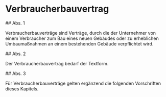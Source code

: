 # Verbraucherbauvertrag



\#\# Abs. 1

 Verbraucherbauverträge sind Verträge, durch die der Unternehmer von einem Verbraucher zum Bau eines neuen Gebäudes oder zu erheblichen Umbaumaßnahmen an einem bestehenden Gebäude verpflichtet wird.

\#\# Abs. 2

 Der Verbraucherbauvertrag bedarf der Textform.

\#\# Abs. 3

 Für Verbraucherbauverträge gelten ergänzend die folgenden Vorschriften dieses Kapitels. 

